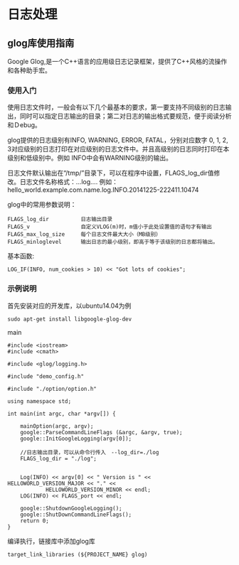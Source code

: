 # 日志处理

## glog库使用指南

Google Glog,是一个C++语言的应用级日志记录框架，提供了C++风格的流操作和各种助手宏。

### 使用入门

使用日志文件时，一般会有以下几个最基本的要求，第一要支持不同级别的日志输出，同时可以指定日志输出的目录；第二对日志的输出格式要规范，便于阅读分析和Ｄebug。

glog提供的日志级别有INFO, WARNING, ERROR, FATAL，分别对应数字 0, 1, 2, 3对应级别的日志打印在对应级别的日志文件中。并且高级别的日志同时打印在本级别和低级别中。例如 INFO中会有WARNING级别的输出。

日志文件默认输出在“/tmp/”目录下，可以在程序中设置，FLAGS_log_dir值修改。日志文件名称格式：<program name>.<hostname>.<user name>.log.<severity level>.<date>.<time>.<pid>
例如：hello_world.example.com.name.log.INFO.20141225-222411.10474

glog中的常用参数说明：
```
FLAGS_log_dir          日志输出目录
FLAGS_v                自定义VLOG(m)时，m值小于此处设置值的语句才有输出
FLAGS_max_log_size     每个日志文件最大大小（MB级别）
FLAGS_minloglevel      输出日志的最小级别，即高于等于该级别的日志都将输出。
```

基本函数:
```
LOG_IF(INFO, num_cookies > 10) << "Got lots of cookies";
```

### 示例说明
首先安装对应的开发库，以ubuntu14.04为例
```
sudo apt-get install libgoogle-glog-dev 
```

main

```
#include <iostream>
#include <cmath>

#include <glog/logging.h>

#include "demo_config.h"

#include "./option/option.h"

using namespace std;

int main(int argc, char *argv[]) {

    mainOption(argc, argv);
    google::ParseCommandLineFlags (&argc, &argv, true);
    google::InitGoogleLogging(argv[0]);  
  
    //日志输出目录，可以从命令行传入　--log_dir=./log
    FLAGS_log_dir = "./log";  
  
 
    Log(INFO) << argv[0] << " Version is " <<   HELLOWORLD_VERSION_MAJOR << "." << 
            HELLOWORLD_VERSION_MINOR << endl; 
    LOG(INFO) << FLAGS_port << endl;
    
    google::ShutdownGoogleLogging();
    google::ShutDownCommandLineFlags();
    return 0;
}
```
编译执行，链接库中添加glog库
```
target_link_libraries (${PROJECT_NAME} glog)
```
